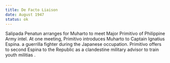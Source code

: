 ```yaml
---
title: De Facto Liaison
date: August 1947
status: ok
---
```

Salipada Penatun arranges for Muharto to meet Major Primitivo of Philippine Army intel. At one meeting, Primitivo introduces Muharto to Captain Ignatius Espina. a guerrilla fighter during the Japanese occupation. Primitivo offers to second Espina to the Republic as a clandestine military advisor to train youth militias . 